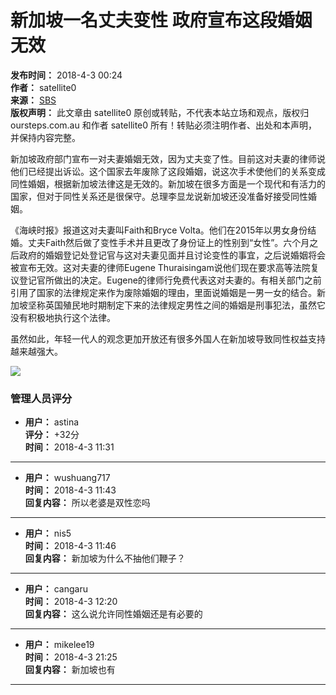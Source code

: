 # 新加坡一名丈夫变性 政府宣布这段婚姻无效

**发布时间：** 2018-4-3 00:24  
**作者：** satellite0  
**来源：** [SBS](https://www.sbs.com.au/news/singapore-couple-s-marriage-annulled-after-sex-change)  
**版权声明：** 此文章由 satellite0 原创或转贴，不代表本站立场和观点，版权归 oursteps.com.au 和作者 satellite0 所有！转贴必须注明作者、出处和本声明，并保持内容完整。

新加坡政府部门宣布一对夫妻婚姻无效，因为丈夫变了性。目前这对夫妻的律师说他们已经提出诉讼。这个国家去年废除了这段婚姻，说这次手术使他们的关系变成同性婚姻，根据新加坡法律这是无效的。新加坡在很多方面是一个现代和有活力的国家，但对于同性关系还是很保守。总理李显龙说新加坡还没准备好接受同性婚姻。

《海峡时报》报道这对夫妻叫Faith和Bryce Volta。他们在2015年以男女身份结婚。丈夫Faith然后做了变性手术并且更改了身份证上的性别到“女性”。六个月之后政府的婚姻登记处登记官与这对夫妻见面并且讨论变性的事宜，之后说婚姻将会被宣布无效。这对夫妻的律师Eugene Thuraisingam说他们现在要求高等法院复议登记官所做出的决定。Eugene的律师行免费代表这对夫妻的。有相关部门之前引用了国家的法律规定来作为废除婚姻的理由，里面说婚姻是一男一女的结合。新加坡坚称英国殖民地时期制定下来的法律规定男性之间的婚姻是刑事犯法，虽然它没有积极地执行这个法律。

虽然如此，年轻一代人的观念更加开放还有很多外国人在新加坡导致同性权益支持越来越强大。

![](https://sl.sbs.com.au/public/image/file/210a1240-a484-4f40-b8de-2ca197bdaac5/crop/16x9)

### 管理人员评分

- **用户：** astina  
  **评分：** +32分  
  **时间：** 2018-4-3 11:31

---

- **用户：** wushuang717  
  **时间：** 2018-4-3 11:43  
  **回复内容：** 所以老婆是双性恋吗

---

- **用户：** nis5  
  **时间：** 2018-4-3 11:46  
  **回复内容：** 新加坡为什么不抽他们鞭子？

---

- **用户：** cangaru  
  **时间：** 2018-4-3 12:20  
  **回复内容：** 这么说允许同性婚姻还是有必要的

---

- **用户：** mikelee19  
  **时间：** 2018-4-3 21:25  
  **回复内容：** 新加坡也有

---
<!-- tcd_original_link https://www.oursteps.com.au/bbs/forum.php?mod=viewthread&tid=1411630&extra=page%3D1 -->

